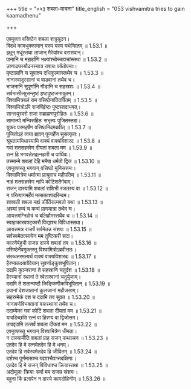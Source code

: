 +++
title = "०५३ शबला-याचना"
title_english = "053 vishvamitra tries to gain kaamadhenu"

+++

एवमुक्ता वसिष्ठेन शबला शत्रुसूदन।  
विदधे कामधुक्कामान् यस्य यस्य यथेप्सितम् ॥ 1.53.1 ॥   
इक्षून् मधूंस्तथा लाजान् मैरेयांश्च वरासवान्।  
पानानि च महार्हाणि भक्ष्यांश्चोच्चावचांस्तथा ॥ 1.53.2 ॥   
उष्णाढ्यस्यौदनस्यात्र राशयः पर्वतोपमाः।  
मृष्टान्नानि च सूपाश्च दधिकुल्यास्तथैव च ॥ 1.53.3 ॥   
नानास्वादुरसानां च षाडवानां तथैव च।  
भाजनानि सुपूर्णानि गौडानि च सहस्रशः ॥ 1.53.4 ॥   
सर्वमासीत्सुसन्तुष्टं हृष्टपुष्टजनायुतम्।  
विश्वामित्रबलं राम वसिष्ठेनातितर्पितम् ॥ 1.53.5 ॥   
विश्वामित्रोऽपि राजर्षिर्हृष्टः पुष्टस्तदाभवत्।  
सान्तःपुरवरो राजा सब्राह्मणपुरोहितः ॥ 1.53.6 ॥   
सामात्यो मन्त्रिसहितः सभृत्यः पूजितस्तदा।  
युक्तः परमहर्षेण वसिष्ठमिदमब्रवीत् ॥ 1.53.7 ॥   
पूजितोऽहं त्वया ब्रह्मन् पूजार्हेण सुसत्कृतः।  
श्रूयतामभिधास्यामि वाक्यं वाक्यविशारद ॥ 1.53.8 ॥   
गवां शतसहस्रेण दीयतां शबला मम ॥ 1.53.9 ॥   
रत्नं हि भगवन्नेतद्रत्नहारी च पार्थिवः।  
तस्मान्मे शबलां देहि ममैषा धर्मतो द्विज ॥ 1.53.10 ॥   
एवमुक्तस्तु भगवान् वसिष्ठो मुनिसत्तमः।  
विश्वामित्रेण धर्मात्मा प्रत्युवाच महीपतिम् ॥ 1.53.11 ॥   
नाहं शतसहस्रेण नापि कोटिशतैर्गवाम्।  
राजन् दास्यामि शबलां राशिभी रजतस्य वा ॥ 1.53.12 ॥   
न परित्यागमर्हेयं मत्सकाशादरिन्दम।  
शाश्वती शबला मह्यं कीर्तिरात्मवतो यथा ॥ 1.53.13 ॥   
अस्यां हव्यं च कव्यं प्राणयात्रा तथैव च।  
आयत्तमग्निहोत्रं च बलिर्होमस्तथैव च ॥ 1.53.14 ॥   
स्वाहाकारवषट्कारौ विद्याश्च विविधास्तथा।  
आयत्तमत्र राजर्षे सर्वमेतन्न संशयः ॥ 1.53.15 ॥   
सर्वस्वमेतत्सत्येन मम तुष्टिकरी सदा।  
कारणैर्बहुभी राजन्न दास्ये शबलां तव ॥ 1.53.16 ॥   
वसिष्ठेनैवमुक्तस्तु विश्वामित्रोऽब्रवीत्ततः।  
संरब्धतरमत्यर्थं वाक्यं वाक्यविशारदः ॥ 1.53.17 ॥   
हैरण्यकक्ष्याग्रैवेयान् सुवर्णाङ्कुशभूषितान्।  
ददामि कुञ्जराणां ते सहस्राणि चतुर्दश ॥ 1.53.18 ॥   
हैरण्यानां रथानां ते श्वेताश्वानां चतुर्युजाम्।  
ददामि ते शतान्यष्टौ किङ्किणीकविभूषितान् ॥ 1.53.19 ॥   
हयानां देशजातानां कुलजानां महौजसाम्।  
सहस्रमेकं दश च ददामि तव सुव्रत ॥ 1.53.20 ॥   
नानावर्णविभक्तानां वयःस्थानां तथैव च।  
ददाम्येकां गवां कोटिं शबला दीयतां मम ॥ 1.53.21 ॥   
यावदिच्छसि रत्नं वा हिरण्यं वा द्विजोत्तम।  
तावद्ददामि तत्सर्वं शबला दीयतां मम ॥ 1.53.22 ॥   
एवमुक्तस्तु भगवान् विश्वामित्रेण धीमता।  
न दास्यामीति शबलां प्राह राजन् कथञ्चन ॥ 1.53.23 ॥   
एतदेव हि मे रत्नमेतदेव हि मे धनम्।  
एतदेव हि सर्वस्वमेतदेव हि जीवितम् ॥ 1.53.24 ॥   
दर्शश्च पूर्णमासश्च यज्ञाश्चैवाप्तदक्षिणाः।  
एतदेव हि मे राजन् विविधाश्च क्रियास्तथा ॥ 1.53.25 ॥   
अदोमूलाः क्रियाः सर्वा मम राजन्न संशयः।  
बहुना किं प्रलापेन न दास्ये कामदोहिनीम् ॥ 1.53.26 ॥   
